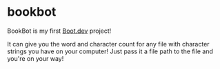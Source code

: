 # bookbot

BookBot is my first [Boot.dev](https://www.boot.dev) project!

It can give you the word and character count for any file with character strings you have on your computer! Just pass it a file path to the file and you're on your way!
